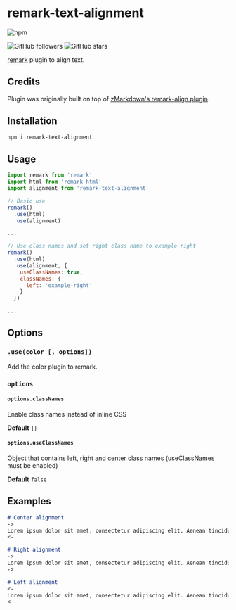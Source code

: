 # remark-text-alignment

![npm](https://img.shields.io/npm/v/remark-text-alignment)

![GitHub followers](https://img.shields.io/github/followers/johnnyhuy?style=social) ![GitHub stars](https://img.shields.io/github/stars/johnnyhuy/ggsmark?style=social)

[remark](https://github.com/remarkjs/remark) plugin to align text.

## Credits

Plugin was originally built on top of [zMarkdown's remark-align plugin](https://github.com/zestedesavoir/zmarkdown/tree/master/packages/remark-align).

## Installation

```bash
npm i remark-text-alignment
```

## Usage

```js
import remark from 'remark'
import html from 'remark-html'
import alignment from 'remark-text-alignment'

// Basic use
remark()
  .use(html)
  .use(alignment)

...

// Use class names and set right class name to example-right
remark()
  .use(html)
  .use(alignment, {
    useClassNames: true,
    classNames: {
      left: 'example-right'
    }
  })

...
```

## Options

### `.use(color [, options])`

Add the color plugin to remark.

### `options`

#### `options.classNames`

Enable class names instead of inline CSS

**Default** `{}`

#### `options.useClassNames`

Object that contains left, right and center class names (useClassNames must be enabled)

**Default** `false`

## Examples

```markdown
# Center alignment
->
Lorem ipsum dolor sit amet, consectetur adipiscing elit. Aenean tincidunt urna maximus sem congue, viverra ultrices purus porta. Aenean at porta mi. Donec ut felis consectetur, rutrum mauris non, sagittis ipsum. Quisque sit amet fringilla lorem. Curabitur euismod imperdiet nunc, et vehicula lorem scelerisque et. Fusce rutrum id lectus in pellentesque. Donec vel cursus dolor. Ut placerat justo nunc, a imperdiet libero posuere non. Nullam dolor ligula, efficitur a accumsan non, viverra quis lorem. Mauris at auctor ligula.
<-

# Right alignment
->
Lorem ipsum dolor sit amet, consectetur adipiscing elit. Aenean tincidunt urna maximus sem congue, viverra ultrices purus porta. Aenean at porta mi. Donec ut felis consectetur, rutrum mauris non, sagittis ipsum. Quisque sit amet fringilla lorem. Curabitur euismod imperdiet nunc, et vehicula lorem scelerisque et. Fusce rutrum id lectus in pellentesque. Donec vel cursus dolor. Ut placerat justo nunc, a imperdiet libero posuere non. Nullam dolor ligula, efficitur a accumsan non, viverra quis lorem. Mauris at auctor ligula.
->

# Left alignment
<-
Lorem ipsum dolor sit amet, consectetur adipiscing elit. Aenean tincidunt urna maximus sem congue, viverra ultrices purus porta. Aenean at porta mi. Donec ut felis consectetur, rutrum mauris non, sagittis ipsum. Quisque sit amet fringilla lorem. Curabitur euismod imperdiet nunc, et vehicula lorem scelerisque et. Fusce rutrum id lectus in pellentesque. Donec vel cursus dolor. Ut placerat justo nunc, a imperdiet libero posuere non. Nullam dolor ligula, efficitur a accumsan non, viverra quis lorem. Mauris at auctor ligula.
<-
```

